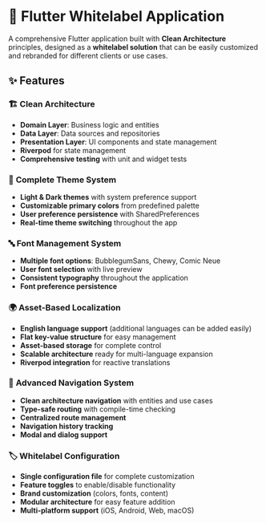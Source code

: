 # 🚀 Flutter Whitelabel Application

A comprehensive Flutter application built with **Clean Architecture** principles, designed as a **whitelabel solution** that can be easily customized and rebranded for different clients or use cases.

## ✨ Features

### 🏗️ **Clean Architecture**
- **Domain Layer**: Business logic and entities
- **Data Layer**: Data sources and repositories
- **Presentation Layer**: UI components and state management
- **Riverpod** for state management
- **Comprehensive testing** with unit and widget tests

### 🎨 **Complete Theme System**
- **Light & Dark themes** with system preference support
- **Customizable primary colors** from predefined palette
- **User preference persistence** with SharedPreferences
- **Real-time theme switching** throughout the app

### 🔤 **Font Management System**
- **Multiple font options**: BubblegumSans, Chewy, Comic Neue
- **User font selection** with live preview
- **Consistent typography** throughout the application
- **Font preference persistence**

### 🌍 **Asset-Based Localization**
- **English language support** (additional languages can be added easily)
- **Flat key-value structure** for easy management
- **Asset-based storage** for complete control
- **Scalable architecture** ready for multi-language expansion
- **Riverpod integration** for reactive translations

### 🧭 **Advanced Navigation System**
- **Clean architecture navigation** with entities and use cases
- **Type-safe routing** with compile-time checking
- **Centralized route management**
- **Navigation history tracking**
- **Modal and dialog support**

### 🏷️ **Whitelabel Configuration**
- **Single configuration file** for complete customization
- **Feature toggles** to enable/disable functionality
- **Brand customization** (colors, fonts, content)
- **Modular architecture** for easy feature addition
- **Multi-platform support** (iOS, Android, Web, macOS)
